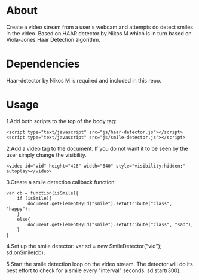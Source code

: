About
=====
Create a video stream from a user's webcam and attempts do detect smiles in the video.
Based on HAAR detector by Nikos M which is in turn based on Viola-Jones Haar Detection algorithm.

Dependencies
============
Haar-detector by Nikos M is required and included in this repo.

Usage
=====
1.Add both scripts to the top of the body tag:

    <script type="text/javascript" src="js/haar-detector.js"></script>
    <script type="text/javascript" src="js/smile-detector.js"></script>

2.Add a video tag to the document. If you do not want it to be seen by the user simply change the visibility.

    <video id="vid" height="426" width="640" style="visibility:hidden;" autoplay></video>

3.Create a smile detection callback function:

    var cb = function(isSmile){
        if (isSmile){
            document.getElementById("smile").setAttribute("class", "happy");
        }
        else{
            document.getElementById("smile").setAttribute("class", "sad");
        }
    }


4.Set up the smile detector:
    var sd = new SmileDetector("vid");
    sd.onSmile(cb);

5.Start the smile detection loop on the video stream. The detector will do its best effort to check for a smile every "interval" seconds.
    sd.start(300);
